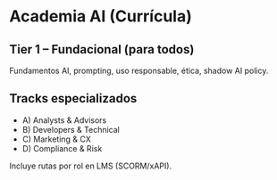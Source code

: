 # Academia AI (Currícula)

## Tier 1 – Fundacional (para todos)
Fundamentos AI, prompting, uso responsable, ética, shadow AI policy.

## Tracks especializados
- A) Analysts & Advisors
- B) Developers & Technical
- C) Marketing & CX
- D) Compliance & Risk

Incluye rutas por rol en LMS (SCORM/xAPI).
